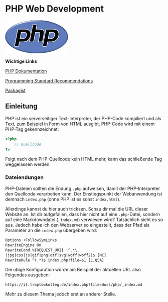 # PHP Web Development

![PHP-Logo](/docs/img/new-php-logo.png)

**Wichtige Links**


[PHP Dokumentation](https://www.php.net/manual/de/)

[Programming Standard Recommendations](https://www.php-fig.org/psr/)

[Packagist](https://packagist.org/)

## Einleitung

PHP ist ein serverseitiger Text-Interpreter, der PHP-Code kompiliert und als Text,
zum Beispiel in Form von HTML ausgibt. PHP-Code wird mit einem PHP-Tag gekennzeichnet:

````php
<?php
    // Quellcode
?>
````

Folgt nach dem PHP-Quellcode kein HTML mehr, kann das schließende Tag weggelassen werden.

### Dateiendungen

PHP-Dateien sollten die Endung ``.php`` aufweisen, damit der PHP-Interpreter den Quellcode verarbeiten kann.
Der Einstiegspunkt der Webanwendung ist demnach ``index.php`` (ohne PHP ist es sonst ``index.html``).

Allerdings kannst du hier auch tricksen. Schau dir mal die URL dieser Website an. Ist dir
aufgefallen, dass hier nicht auf eine ``.php``-Datei, sondern auf eine Markdowndatei (``_index.md``)
verwiesen wird? Tatsächlich sieht es so aus. Jedoch habe ich den Webserver so eingestellt,
dass der Pfad als Parameter an die ``index.php`` übergeben wird:

````apacheconf
Options +FollowSymLinks
RewriteEngine On
RewriteCond %{REQUEST_URI} !^.*\.(jpg|css|js|gif|png|otf|svg|woff|woff2)$ [NC]
RewriteRule ^(.*)$ index.php?file=$1 [L,QSA]
````

Die obige Konfiguration würde am Beispiel der aktuellen URL also Folgendes ausgeben:

````shell
https://it.treptowkolleg.de/index.php?file=docs/php/_index.md
````

Mehr zu diesem Thema jedoch erst an anderer Stelle.





